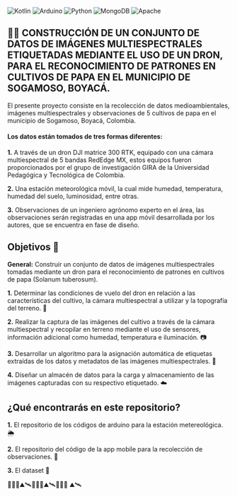  ![Kotlin](https://img.shields.io/badge/kotlin-%237F52FF.svg?style=for-the-badge&logo=kotlin&logoColor=white) ![Arduino](https://img.shields.io/badge/-Arduino-00979D?style=for-the-badge&logo=Arduino&logoColor=white) ![Python](https://img.shields.io/badge/python-3670A0?style=for-the-badge&logo=python&logoColor=ffdd54) ![MongoDB](https://img.shields.io/badge/MongoDB-%234ea94b.svg?style=for-the-badge&logo=mongodb&logoColor=white) ![Apache](https://img.shields.io/badge/apache-%23D42029.svg?style=for-the-badge&logo=apache&logoColor=white)
## 🥔🥔 CONSTRUCCIÓN DE UN CONJUNTO DE DATOS DE IMÁGENES MULTIESPECTRALES ETIQUETADAS MEDIANTE EL USO DE UN DRON, PARA EL RECONOCIMIENTO DE PATRONES EN CULTIVOS DE PAPA EN EL MUNICIPIO DE SOGAMOSO, BOYACÁ.

El presente proyecto consiste en la recolección de datos medioambientales, imágenes multiespectrales y observaciones de 5 cultivos de papa en el municipio de Sogamoso, Boyacá, Colombia.

#### Los datos están tomados de tres formas diferentes:

**1.** A través de un dron DJI matrice 300 RTK, equipado con una cámara multiespectral de 5 bandas RedEdge MX, estos equipos fueron proporcionados por el grupo de investigación GIRA de la Universidad Pedagógica y Tecnológica de Colombia.

**2.** Una estación meteorológica móvil, la cual mide humedad, temperatura, humedad del suelo, luminosidad, entre otras. 

**3.** Observaciones de un ingeniero agrónomo experto en el área, las observaciones serán registradas en una app móvil desarrollada por los autores, que se encuentra en fase de diseño.

## Objetivos 🌟

**General:** Construir un conjunto de datos de imágenes multiespectrales tomadas mediante un dron para el reconocimiento de patrones en cultivos de papa (Solanum tuberosum).

**1.** Determinar las condiciones de vuelo del dron en relación a las características del cultivo, la cámara multiespectral a utilizar y la topografía del terreno. 🚁

**2.** Realizar la captura de las imágenes del cultivo a través de la cámara multiespectral y recopilar en terreno mediante el uso de sensores, información adicional como  humedad, temperatura e iluminación. 📷

**3.**	Desarrollar un algoritmo para la asignación automática de etiquetas extraídas de los datos y metadatos de las imágenes multiespectrales. 🐍

**4.**	Diseñar un almacén de datos para la carga y almacenamiento de las imágenes capturadas con su respectivo etiquetado. ☁️


## ¿Qué encontrarás en este repositorio?
**1.** El repositorio de los códigos de arduino para la estación metereológica. 🌦️

**2.** El repositorio del código de la app mobile para la recolección de observaciones. 📱

**3.** El dataset 🌱

🌿🥔🤖⛰️🛰️🌿🥔🤖⛰🛰️️🌿🥔🤖 ⛰🛰️
